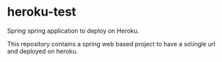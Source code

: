 # heroku-test
Spring spring application to deploy on Heroku. 

This repository contains a spring web based project to have a so\ingle url and deployed on heroku.
